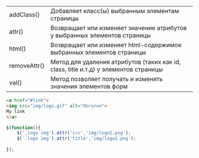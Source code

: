
|              |                                                                                      |
| ------------ | ------------------------------------------------------------------------------------ |
| addClass()   | Добавляет класс(ы) выбранным элементам страницы                                      |
| attr()       | Возвращает или изменяет значение атрибутов у выбранных элементов страницы            |
| html()       | Возвращает или изменяет html-содержимое выбранных элементов страницы                 |
| removeAttr() | Метод для удаления атрибутов (таких как id, class, title и.т.д) у элементов страницы |
| val()        |  Метод позволяет получать и изменять значения элементов форм                         |
```html
<a href="#link">
<img src="img/logo.gif" alt="Логотип">
My link
</a>
```
```js
$(function(){
	$('.logo img').attr('src','img/logo2.png');
	$('.logo img').attr('title','img/logo2.png');
	
});
```